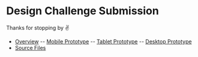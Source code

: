 # Design Challenge Submission

Thanks for stopping by ✌️

- [Overview](https://codepen.io/npayne/live/odYvYV)
-- [Mobile Prototype](https://marvelapp.com/2hh01cf/)
-- [Tablet Prototype](https://marvelapp.com/6a3bj33/)
-- [Desktop Prototype](https://marvelapp.com/2hh609h/)
- [Source Files](https://github.com/nikpayne/design-challenge)
